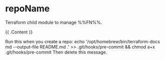 # repoName
Terraform child module to manage %%FN%%.

<!-- BEGIN_TF_DOCS -->
{{ .Content }}
<!-- END_TF_DOCS -->

Run this when you create a repo: echo '/opt/homebrew/bin/terraform-docs md --output-file README.md .' >> .git/hooks/pre-commit && chmod a+x .git/hooks/pre-commit
Then delete this message.


